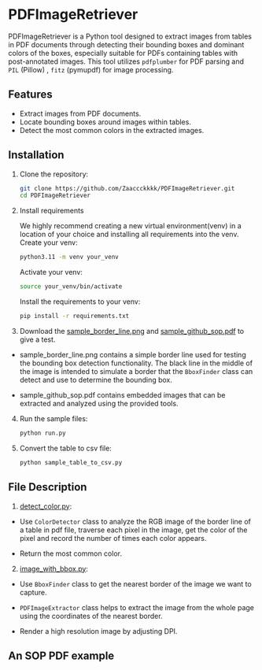 # PDFImageRetriever

PDFImageRetriever is a Python tool designed to extract images from tables in PDF documents through detecting their bounding boxes and dominant colors of the boxes, especially suitable for PDFs containing tables with post-annotated images. This tool utilizes `pdfplumber` for PDF parsing and `PIL` (Pillow) , `fitz` (pymupdf) for image processing.

## Features

- Extract images from PDF documents.
- Locate bounding boxes around images within tables.
- Detect the most common colors in the extracted images.

## Installation

1. Clone the repository:

   ```bash
   git clone https://github.com/Zaaccckkkk/PDFImageRetriever.git
   cd PDFImageRetriever

2. Install requirements

   We highly recommend creating a new virtual environment(venv) in a location of your choice and installing all requirements into the venv.
   Create your venv:
   ```bash
   python3.11 -m venv your_venv
   ```
   
   Activate your venv:
   ```bash
   source your_venv/bin/activate
   ```

   Install the requirements to your venv:
   ```bash
   pip install -r requirements.txt
   ```

4. Download the [sample_border_line.png](sample_border_line.png) and [sample_github_sop.pdf](sample_github_sop.pdf) to give a test.

- sample_border_line.png contains a simple border line used for testing the bounding box detection functionality. The black line in the middle of the image is intended to simulate a border that the `BboxFinder` class can detect and use to determine the bounding box.

- sample_github_sop.pdf contains embedded images that can be extracted and analyzed using the provided tools.

4. Run the sample files:

   ```bash
   python run.py

5. Convert the table to csv file:

   ```bash
   python sample_table_to_csv.py

## File Description

1. [detect_color.py](detect_color.py):

- Use `ColorDetector` class to analyze the RGB image of the border line of a table in pdf file, traverse each pixel in the image, get the color of the pixel and record the number of times each color appears.

- Return the most common color.

2. [image_with_bbox.py](image_with_bbox.py):

- Use `BboxFinder` class to get the nearest border of the image we want to capture.

- `PDFImageExtractor` class helps to extract the image from the whole page using the coordinates of the nearest border.

- Render a high resolution image by adjusting DPI.

## An SOP PDF example
